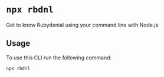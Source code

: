 # `npx rbdnl`

Get to know Rubydenial using  your command line with Node.js

## Usage

To use this CLI run the following command:

```sh
npx rbdnl
```



